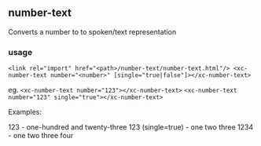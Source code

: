 ## number-text

Converts a number to to spoken/text representation

### usage

`<link rel="import" href="<path>/number-text/number-text.html"/>
<xc-number-text number="<number>" [single="true|false"]></xc-number-text>`

eg.
  `<xc-number-text number="123"></xc-number-text>`
  `<xc-number-text number="123" single="true"></xc-number-text>`

Examples:

  123 - one-hundred and twenty-three
  123 (single=true) - one two three
  1234 - one two three four
